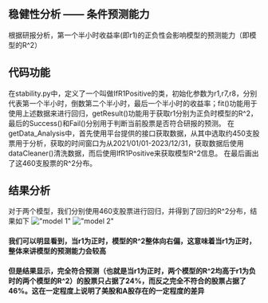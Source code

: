## 稳健性分析 —— 条件预测能力
  根据研报分析，第一个半小时收益率(即r1)的正负性会影响模型的预测能力（即模型的R^2）
## 代码功能
  在stability.py中，定义了一个叫做IfR1Positive的类，初始化参数为r1,r7,r8，分别代表第一个半小时，倒数第二个半小时，最后一个半小时的收益率；fit()功能用于使用上述数据来进行回归，getResult()功能用于获取r1分别为正负时模型的R^2，最后的Success()和Fail()分别用于判断当前股票是否符合研报的预测。
  在getData_Analysis中，首先使用平台提供的接口获取数据，从其中选取约450支股票用于分析，获取的时间窗口为从2021/01/01-2023/12/31，获取数据后使用dataCleaner()清洗数据，而后使用IfR1Positive来获取模型R^2信息。
  在最后画出了这460支股票的R^2分布。


## 结果分析
对于两个模型，我们分别使用460支股票进行回归，并得到了回归的R^2分布，结果如下
!["model 1"](https://github.com/shirz22/FBDQAMidTermWork/blob/main/StabilityVerification/model1.png)
!["model 2"](https://github.com/shirz22/FBDQAMidTermWork/blob/main/StabilityVerification/model2.png)
#### 我们可以明显看到，当r1为正时，模型的R^2整体向右偏，这意味着当r1为正时，整体来讲模型的预测能力会较高
#### 但是结果显示，完全符合预测（也就是当r1为正时，两个模型的R^2均高于r1为负时的两个模型的R^2）的股票只占据了24%，而反之完全不符合的股票占据了46%。这在一定程度上说明了美股和A股存在的一定程度的差异
